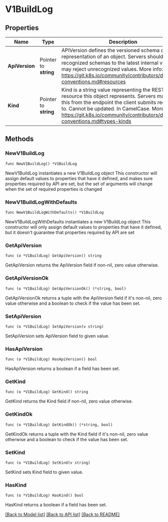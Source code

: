 # V1BuildLog

## Properties

Name | Type | Description | Notes
------------ | ------------- | ------------- | -------------
**ApiVersion** | Pointer to **string** | APIVersion defines the versioned schema of this representation of an object. Servers should convert recognized schemas to the latest internal value, and may reject unrecognized values. More info: https://git.k8s.io/community/contributors/devel/api-conventions.md#resources | [optional] 
**Kind** | Pointer to **string** | Kind is a string value representing the REST resource this object represents. Servers may infer this from the endpoint the client submits requests to. Cannot be updated. In CamelCase. More info: https://git.k8s.io/community/contributors/devel/api-conventions.md#types-kinds | [optional] 

## Methods

### NewV1BuildLog

`func NewV1BuildLog() *V1BuildLog`

NewV1BuildLog instantiates a new V1BuildLog object
This constructor will assign default values to properties that have it defined,
and makes sure properties required by API are set, but the set of arguments
will change when the set of required properties is changed

### NewV1BuildLogWithDefaults

`func NewV1BuildLogWithDefaults() *V1BuildLog`

NewV1BuildLogWithDefaults instantiates a new V1BuildLog object
This constructor will only assign default values to properties that have it defined,
but it doesn't guarantee that properties required by API are set

### GetApiVersion

`func (o *V1BuildLog) GetApiVersion() string`

GetApiVersion returns the ApiVersion field if non-nil, zero value otherwise.

### GetApiVersionOk

`func (o *V1BuildLog) GetApiVersionOk() (*string, bool)`

GetApiVersionOk returns a tuple with the ApiVersion field if it's non-nil, zero value otherwise
and a boolean to check if the value has been set.

### SetApiVersion

`func (o *V1BuildLog) SetApiVersion(v string)`

SetApiVersion sets ApiVersion field to given value.

### HasApiVersion

`func (o *V1BuildLog) HasApiVersion() bool`

HasApiVersion returns a boolean if a field has been set.

### GetKind

`func (o *V1BuildLog) GetKind() string`

GetKind returns the Kind field if non-nil, zero value otherwise.

### GetKindOk

`func (o *V1BuildLog) GetKindOk() (*string, bool)`

GetKindOk returns a tuple with the Kind field if it's non-nil, zero value otherwise
and a boolean to check if the value has been set.

### SetKind

`func (o *V1BuildLog) SetKind(v string)`

SetKind sets Kind field to given value.

### HasKind

`func (o *V1BuildLog) HasKind() bool`

HasKind returns a boolean if a field has been set.


[[Back to Model list]](../README.md#documentation-for-models) [[Back to API list]](../README.md#documentation-for-api-endpoints) [[Back to README]](../README.md)


